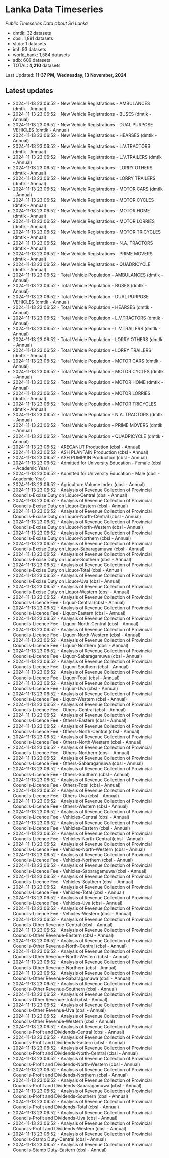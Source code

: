 # Lanka Data Timeseries
*Public Timeseries Data about Sri Lanka*

* dmtlk: 32 datasets
* cbsl: 1,891 datasets
* sltda: 1 datasets
* imf: 93 datasets
* world_bank: 1,584 datasets
* adb: 609 datasets
* TOTAL: **4,210** datasets

Last Updated: **11:37 PM, Wednesday, 13 November, 2024**

## Latest updates

* 2024-11-13 23:06:52 - New Vehicle Registrations - AMBULANCES (dmtlk - Annual)
* 2024-11-13 23:06:52 - New Vehicle Registrations - BUSES (dmtlk - Annual)
* 2024-11-13 23:06:52 - New Vehicle Registrations - DUAL PURPOSE VEHICLES (dmtlk - Annual)
* 2024-11-13 23:06:52 - New Vehicle Registrations - HEARSES (dmtlk - Annual)
* 2024-11-13 23:06:52 - New Vehicle Registrations - L.V.TRACTORS (dmtlk - Annual)
* 2024-11-13 23:06:52 - New Vehicle Registrations - L.V.TRAILERS (dmtlk - Annual)
* 2024-11-13 23:06:52 - New Vehicle Registrations - LORRY OTHERS (dmtlk - Annual)
* 2024-11-13 23:06:52 - New Vehicle Registrations - LORRY TRAILERS (dmtlk - Annual)
* 2024-11-13 23:06:52 - New Vehicle Registrations - MOTOR CARS (dmtlk - Annual)
* 2024-11-13 23:06:52 - New Vehicle Registrations - MOTOR CYCLES (dmtlk - Annual)
* 2024-11-13 23:06:52 - New Vehicle Registrations - MOTOR HOME (dmtlk - Annual)
* 2024-11-13 23:06:52 - New Vehicle Registrations - MOTOR LORRIES (dmtlk - Annual)
* 2024-11-13 23:06:52 - New Vehicle Registrations - MOTOR TRICYCLES (dmtlk - Annual)
* 2024-11-13 23:06:52 - New Vehicle Registrations - N.A. TRACTORS (dmtlk - Annual)
* 2024-11-13 23:06:52 - New Vehicle Registrations - PRIME MOVERS (dmtlk - Annual)
* 2024-11-13 23:06:52 - New Vehicle Registrations - QUADRICYCLE (dmtlk - Annual)
* 2024-11-13 23:06:52 - Total Vehicle Population - AMBULANCES (dmtlk - Annual)
* 2024-11-13 23:06:52 - Total Vehicle Population - BUSES (dmtlk - Annual)
* 2024-11-13 23:06:52 - Total Vehicle Population - DUAL PURPOSE VEHICLES (dmtlk - Annual)
* 2024-11-13 23:06:52 - Total Vehicle Population - HEARSES (dmtlk - Annual)
* 2024-11-13 23:06:52 - Total Vehicle Population - L.V.TRACTORS (dmtlk - Annual)
* 2024-11-13 23:06:52 - Total Vehicle Population - L.V.TRAILERS (dmtlk - Annual)
* 2024-11-13 23:06:52 - Total Vehicle Population - LORRY OTHERS (dmtlk - Annual)
* 2024-11-13 23:06:52 - Total Vehicle Population - LORRY TRAILERS (dmtlk - Annual)
* 2024-11-13 23:06:52 - Total Vehicle Population - MOTOR CARS (dmtlk - Annual)
* 2024-11-13 23:06:52 - Total Vehicle Population - MOTOR CYCLES (dmtlk - Annual)
* 2024-11-13 23:06:52 - Total Vehicle Population - MOTOR HOME (dmtlk - Annual)
* 2024-11-13 23:06:52 - Total Vehicle Population - MOTOR LORRIES (dmtlk - Annual)
* 2024-11-13 23:06:52 - Total Vehicle Population - MOTOR TRICYCLES (dmtlk - Annual)
* 2024-11-13 23:06:52 - Total Vehicle Population - N.A. TRACTORS (dmtlk - Annual)
* 2024-11-13 23:06:52 - Total Vehicle Population - PRIME MOVERS (dmtlk - Annual)
* 2024-11-13 23:06:52 - Total Vehicle Population - QUADRICYCLE (dmtlk - Annual)
* 2024-11-13 23:06:52 - ARECANUT Production (cbsl - Annual)
* 2024-11-13 23:06:52 - ASH PLANTAIN Production (cbsl - Annual)
* 2024-11-13 23:06:52 - ASH PUMPKIN Production (cbsl - Annual)
* 2024-11-13 23:06:52 - Admitted for University Education - Female (cbsl - Academic Year)
* 2024-11-13 23:06:52 - Admitted for University Education - Male (cbsl - Academic Year)
* 2024-11-13 23:06:52 - Agriculture Volume Index (cbsl - Annual)
* 2024-11-13 23:06:52 - Analysis of Revenue Collection of Provincial Councils-Excise Duty on Liquor-Central (cbsl - Annual)
* 2024-11-13 23:06:52 - Analysis of Revenue Collection of Provincial Councils-Excise Duty on Liquor-Eastern (cbsl - Annual)
* 2024-11-13 23:06:52 - Analysis of Revenue Collection of Provincial Councils-Excise Duty on Liquor-North-Central (cbsl - Annual)
* 2024-11-13 23:06:52 - Analysis of Revenue Collection of Provincial Councils-Excise Duty on Liquor-North-Western (cbsl - Annual)
* 2024-11-13 23:06:52 - Analysis of Revenue Collection of Provincial Councils-Excise Duty on Liquor-Northern (cbsl - Annual)
* 2024-11-13 23:06:52 - Analysis of Revenue Collection of Provincial Councils-Excise Duty on Liquor-Sabaragamuwa (cbsl - Annual)
* 2024-11-13 23:06:52 - Analysis of Revenue Collection of Provincial Councils-Excise Duty on Liquor-Southern (cbsl - Annual)
* 2024-11-13 23:06:52 - Analysis of Revenue Collection of Provincial Councils-Excise Duty on Liquor-Total (cbsl - Annual)
* 2024-11-13 23:06:52 - Analysis of Revenue Collection of Provincial Councils-Excise Duty on Liquor-Uva (cbsl - Annual)
* 2024-11-13 23:06:52 - Analysis of Revenue Collection of Provincial Councils-Excise Duty on Liquor-Western (cbsl - Annual)
* 2024-11-13 23:06:52 - Analysis of Revenue Collection of Provincial Councils-Licence Fee - Liquor-Central (cbsl - Annual)
* 2024-11-13 23:06:52 - Analysis of Revenue Collection of Provincial Councils-Licence Fee - Liquor-Eastern (cbsl - Annual)
* 2024-11-13 23:06:52 - Analysis of Revenue Collection of Provincial Councils-Licence Fee - Liquor-North-Central (cbsl - Annual)
* 2024-11-13 23:06:52 - Analysis of Revenue Collection of Provincial Councils-Licence Fee - Liquor-North-Western (cbsl - Annual)
* 2024-11-13 23:06:52 - Analysis of Revenue Collection of Provincial Councils-Licence Fee - Liquor-Northern (cbsl - Annual)
* 2024-11-13 23:06:52 - Analysis of Revenue Collection of Provincial Councils-Licence Fee - Liquor-Sabaragamuwa (cbsl - Annual)
* 2024-11-13 23:06:52 - Analysis of Revenue Collection of Provincial Councils-Licence Fee - Liquor-Southern (cbsl - Annual)
* 2024-11-13 23:06:52 - Analysis of Revenue Collection of Provincial Councils-Licence Fee - Liquor-Total (cbsl - Annual)
* 2024-11-13 23:06:52 - Analysis of Revenue Collection of Provincial Councils-Licence Fee - Liquor-Uva (cbsl - Annual)
* 2024-11-13 23:06:52 - Analysis of Revenue Collection of Provincial Councils-Licence Fee - Liquor-Western (cbsl - Annual)
* 2024-11-13 23:06:52 - Analysis of Revenue Collection of Provincial Councils-Licence Fee - Others-Central (cbsl - Annual)
* 2024-11-13 23:06:52 - Analysis of Revenue Collection of Provincial Councils-Licence Fee - Others-Eastern (cbsl - Annual)
* 2024-11-13 23:06:52 - Analysis of Revenue Collection of Provincial Councils-Licence Fee - Others-North-Central (cbsl - Annual)
* 2024-11-13 23:06:52 - Analysis of Revenue Collection of Provincial Councils-Licence Fee - Others-North-Western (cbsl - Annual)
* 2024-11-13 23:06:52 - Analysis of Revenue Collection of Provincial Councils-Licence Fee - Others-Northern (cbsl - Annual)
* 2024-11-13 23:06:52 - Analysis of Revenue Collection of Provincial Councils-Licence Fee - Others-Sabaragamuwa (cbsl - Annual)
* 2024-11-13 23:06:52 - Analysis of Revenue Collection of Provincial Councils-Licence Fee - Others-Southern (cbsl - Annual)
* 2024-11-13 23:06:52 - Analysis of Revenue Collection of Provincial Councils-Licence Fee - Others-Total (cbsl - Annual)
* 2024-11-13 23:06:52 - Analysis of Revenue Collection of Provincial Councils-Licence Fee - Others-Uva (cbsl - Annual)
* 2024-11-13 23:06:52 - Analysis of Revenue Collection of Provincial Councils-Licence Fee - Others-Western (cbsl - Annual)
* 2024-11-13 23:06:52 - Analysis of Revenue Collection of Provincial Councils-Licence Fee - Vehicles-Central (cbsl - Annual)
* 2024-11-13 23:06:52 - Analysis of Revenue Collection of Provincial Councils-Licence Fee - Vehicles-Eastern (cbsl - Annual)
* 2024-11-13 23:06:52 - Analysis of Revenue Collection of Provincial Councils-Licence Fee - Vehicles-North-Central (cbsl - Annual)
* 2024-11-13 23:06:52 - Analysis of Revenue Collection of Provincial Councils-Licence Fee - Vehicles-North-Western (cbsl - Annual)
* 2024-11-13 23:06:52 - Analysis of Revenue Collection of Provincial Councils-Licence Fee - Vehicles-Northern (cbsl - Annual)
* 2024-11-13 23:06:52 - Analysis of Revenue Collection of Provincial Councils-Licence Fee - Vehicles-Sabaragamuwa (cbsl - Annual)
* 2024-11-13 23:06:52 - Analysis of Revenue Collection of Provincial Councils-Licence Fee - Vehicles-Southern (cbsl - Annual)
* 2024-11-13 23:06:52 - Analysis of Revenue Collection of Provincial Councils-Licence Fee - Vehicles-Total (cbsl - Annual)
* 2024-11-13 23:06:52 - Analysis of Revenue Collection of Provincial Councils-Licence Fee - Vehicles-Uva (cbsl - Annual)
* 2024-11-13 23:06:52 - Analysis of Revenue Collection of Provincial Councils-Licence Fee - Vehicles-Western (cbsl - Annual)
* 2024-11-13 23:06:52 - Analysis of Revenue Collection of Provincial Councils-Other Revenue-Central (cbsl - Annual)
* 2024-11-13 23:06:52 - Analysis of Revenue Collection of Provincial Councils-Other Revenue-Eastern (cbsl - Annual)
* 2024-11-13 23:06:52 - Analysis of Revenue Collection of Provincial Councils-Other Revenue-North-Central (cbsl - Annual)
* 2024-11-13 23:06:52 - Analysis of Revenue Collection of Provincial Councils-Other Revenue-North-Western (cbsl - Annual)
* 2024-11-13 23:06:52 - Analysis of Revenue Collection of Provincial Councils-Other Revenue-Northern (cbsl - Annual)
* 2024-11-13 23:06:52 - Analysis of Revenue Collection of Provincial Councils-Other Revenue-Sabaragamuwa (cbsl - Annual)
* 2024-11-13 23:06:52 - Analysis of Revenue Collection of Provincial Councils-Other Revenue-Southern (cbsl - Annual)
* 2024-11-13 23:06:52 - Analysis of Revenue Collection of Provincial Councils-Other Revenue-Total (cbsl - Annual)
* 2024-11-13 23:06:52 - Analysis of Revenue Collection of Provincial Councils-Other Revenue-Uva (cbsl - Annual)
* 2024-11-13 23:06:52 - Analysis of Revenue Collection of Provincial Councils-Other Revenue-Western (cbsl - Annual)
* 2024-11-13 23:06:52 - Analysis of Revenue Collection of Provincial Councils-Profit and Dividends-Central (cbsl - Annual)
* 2024-11-13 23:06:52 - Analysis of Revenue Collection of Provincial Councils-Profit and Dividends-Eastern (cbsl - Annual)
* 2024-11-13 23:06:52 - Analysis of Revenue Collection of Provincial Councils-Profit and Dividends-North-Central (cbsl - Annual)
* 2024-11-13 23:06:52 - Analysis of Revenue Collection of Provincial Councils-Profit and Dividends-North-Western (cbsl - Annual)
* 2024-11-13 23:06:52 - Analysis of Revenue Collection of Provincial Councils-Profit and Dividends-Northern (cbsl - Annual)
* 2024-11-13 23:06:52 - Analysis of Revenue Collection of Provincial Councils-Profit and Dividends-Sabaragamuwa (cbsl - Annual)
* 2024-11-13 23:06:52 - Analysis of Revenue Collection of Provincial Councils-Profit and Dividends-Southern (cbsl - Annual)
* 2024-11-13 23:06:52 - Analysis of Revenue Collection of Provincial Councils-Profit and Dividends-Total (cbsl - Annual)
* 2024-11-13 23:06:52 - Analysis of Revenue Collection of Provincial Councils-Profit and Dividends-Uva (cbsl - Annual)
* 2024-11-13 23:06:52 - Analysis of Revenue Collection of Provincial Councils-Profit and Dividends-Western (cbsl - Annual)
* 2024-11-13 23:06:52 - Analysis of Revenue Collection of Provincial Councils-Stamp Duty-Central (cbsl - Annual)
* 2024-11-13 23:06:52 - Analysis of Revenue Collection of Provincial Councils-Stamp Duty-Eastern (cbsl - Annual)